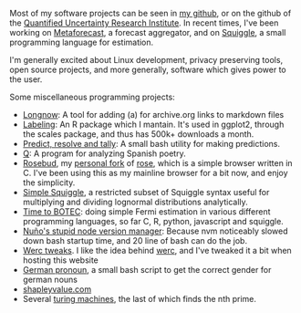Most of my software projects can be seen in [my github](https://github.com/NunoSempere/), or on the github of the [Quantified Uncertainty Research Institute](https://github.com/QURIresearch). In recent times, I've been working on [Metaforecast](https://metaforecast.org/), a forecast aggregator, and on [Squiggle](https://www.squiggle-language.com/), a small programming language for estimation.

I'm generally excited about Linux development, privacy preserving tools, open source projects, and more generally, software which gives power to the user.

Some miscellaneous programming projects:

- [Longnow](https://github.com/NunoSempere/longNowForMd): A tool for adding (a) for archive.org links to markdown files 
- [Labeling](https://github.com/NunoSempere/labeling): An R package which I mantain. It's used in ggplot2, through the scales package, and thus has 500k+ downloads a month.  
- [Predict, resolve and tally](https://github.com/NunoSempere/PredictResolveTally): A small bash utility for making predictions. 
- [Q](https://blogdelecturadenuno.blogspot.com/2020/12/q-un-programa-para-escribir-y-analizar-poemas-y-poesia.html): A program for analyzing Spanish poetry.
- [Rosebud](https://github.com/NunoSempere/rose-browser), my [personal fork](https://nunosempere.com/blog/2022/12/20/hacking-on-rose/) of  [rose](https://github.com/mini-rose/rose), which is a simple browser written in C. I've been using this as my mainline browser for a bit now, and enjoy the simplicity.
- [Simple Squiggle](https://github.com/quantified-uncertainty/simple-squiggle), a restricted subset of Squiggle syntax useful for multiplying and dividing lognormal distributions analytically.
- [Time to BOTEC](https://github.com/NunoSempere/time-to-botec): doing simple Fermi estimation in various different programming languages, so far C, R, python, javascript and squiggle.
- [Nuño's stupid node version manager](https://github.com/NunoSempere/nsnvm): Because nvm noticeably slowed down bash startup time, and 20 line of bash can do the job.
- [Werc tweaks](https://github.com/NunoSempere/werc-1.5.0-tweaks). I like the idea behind [werc](https://werc.cat-v.org/), and I've tweaked it a bit when hosting this website
- [German pronoun](https://github.com/NunoSempere/german_pronoun), a small bash script to get the correct gender for german nouns
- [shapleyvalue.com](https://github.com/NunoSempere/shapleyvalue.com)
- Several [turing machines](https://git.nunosempere.com/personal/Turing_Machine), the last of which finds the nth prime.
